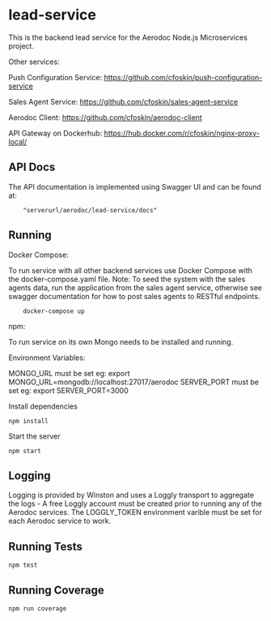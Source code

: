 # lead-service

This is the backend lead service for the Aerodoc Node.js Microservices project. 

Other services: 

Push Configuration Service: https://github.com/cfoskin/push-configuration-service

Sales Agent Service: https://github.com/cfoskin/sales-agent-service

Aerodoc Client: https://github.com/cfoskin/aerodoc-client



API Gateway on Dockerhub: https://hub.docker.com/r/cfoskin/nginx-proxy-local/



## API Docs 

The API documentation is implemented using Swagger UI and can be found at:

        "serverurl/aerodoc/lead-service/docs"

## Running 


Docker Compose:

To run service with all other backend services use Docker Compose with the docker-compose.yaml file. Note: To seed the system with the sales agents data, run the application from the sales agent service, otherwise see swagger documentation for how to post sales agents to RESTful endpoints.

        docker-compose up
        
npm:

To run service on its own Mongo needs to be installed and running. 

Environment Variables:

MONGO_URL must be set eg:   export MONGO_URL=mongodb://localhost:27017/aerodoc
SERVER_PORT must be set eg: export SERVER_PORT=3000

Install dependencies

    npm install

Start the server

    npm start
   
## Logging

Logging is provided by Winston and uses a Loggly transport to aggregate the logs - A free Loggly account must be created prior to running any of the Aerodoc services. The LOGGLY_TOKEN environment varible must be set for each Aerodoc service to work.

## Running Tests

    npm test
    
## Running Coverage

    npm run coverage
